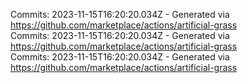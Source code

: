 Commits: 2023-11-15T16:20:20.034Z - Generated via https://github.com/marketplace/actions/artificial-grass
<br>
Commits: 2023-11-15T16:20:20.034Z - Generated via https://github.com/marketplace/actions/artificial-grass
<br>
Commits: 2023-11-15T16:20:20.034Z - Generated via https://github.com/marketplace/actions/artificial-grass
<br>
